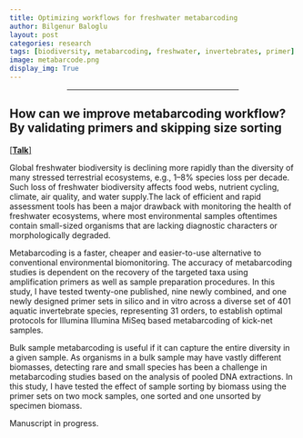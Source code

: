 ```yaml
---
title: Optimizing workflows for freshwater metabarcoding 
author: Bilgenur Baloglu
layout: post
categories: research
tags: [biodiversity, metabarcoding, freshwater, invertebrates, primer]
image: metabarcode.png
display_img: True
---
```


<hr style="margin-left: auto; margin-right: auto; width: 60%; color: #f2f2f2">

## How can we improve metabarcoding workflow? By validating primers and skipping size sorting
[\[**Talk**\]](https://www.youtube.com/watch?v=naA9RpGuEGM&feature=youtu.be)


Global freshwater biodiversity is declining more rapidly than the diversity of many stressed terrestrial ecosystems, e.g., 1–8% species loss per decade.
Such loss of freshwater biodiversity affects food webs, nutrient cycling, climate, air quality, and water supply.The lack of efficient and rapid assessment tools 
has been a major drawback with monitoring the health of freshwater ecosystems, where most environmental samples oftentimes contain small-sized organisms that are 
lacking diagnostic characters or morphologically degraded. 

Metabarcoding is a faster, cheaper and easier-to-use alternative to conventional environmental biomonitoring. The accuracy of metabarcoding studies is dependent on the recovery 
of the targeted taxa using amplification primers as well as sample preparation procedures. In this study, I have tested twenty-one published, nine newly combined, and one 
newly designed primer sets in silico and in vitro across a diverse set of 401 aquatic invertebrate species, representing 31 orders, to establish optimal protocols for Illumina Illumina 
MiSeq based metabarcoding of kick-net samples.

Bulk sample metabarcoding is useful if it can capture the entire diversity in a given sample. As organisms in a bulk sample may have vastly different biomasses, detecting 
rare and small species has been a challenge in metabarcoding studies based on the analysis of pooled DNA extractions. In this study, I have tested the effect of sample sorting by biomass using 
the primer sets on two mock samples, one sorted and one unsorted by specimen biomass. 

Manuscript in progress. 

